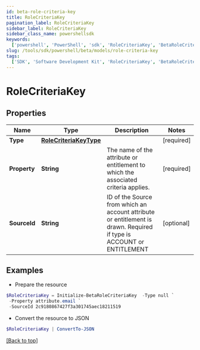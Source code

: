 ```yaml
---
id: beta-role-criteria-key
title: RoleCriteriaKey
pagination_label: RoleCriteriaKey
sidebar_label: RoleCriteriaKey
sidebar_class_name: powershellsdk
keywords:
  ['powershell', 'PowerShell', 'sdk', 'RoleCriteriaKey', 'BetaRoleCriteriaKey']
slug: /tools/sdk/powershell/beta/models/role-criteria-key
tags:
  ['SDK', 'Software Development Kit', 'RoleCriteriaKey', 'BetaRoleCriteriaKey']
---
```


# RoleCriteriaKey

## Properties

| Name | Type | Description | Notes |
| --- | --- | --- | --- |
| **Type** | [**RoleCriteriaKeyType**](role-criteria-key-type) |  | [required] |
| **Property** | **String** | The name of the attribute or entitlement to which the associated criteria applies. | [required] |
| **SourceId** | **String** | ID of the Source from which an account attribute or entitlement is drawn. Required if type is ACCOUNT or ENTITLEMENT | [optional] |

## Examples

- Prepare the resource

```powershell
$RoleCriteriaKey = Initialize-BetaRoleCriteriaKey  -Type null `
 -Property attribute.email `
 -SourceId 2c9180867427f3a301745aec18211519
```

- Convert the resource to JSON

```powershell
$RoleCriteriaKey | ConvertTo-JSON
```

[[Back to top]](#)
